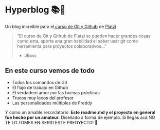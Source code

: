 # Hyperblog 📚📗
Un blog increíble para el[ curso de Git y Github](https://platzi.com/cursos/git-github/ " curso de Git y Github") de [Platzi](https://platzi.com/ "Platzi")

> "El curso de Git y Github de Platzi se pueden hacer grandes cosas como esta, aporta una gran habilidad el saber usar git como herramienta para proyectos colaborativos..."
> - JBxss

## En este curso vemos de todo
* Todos los comandos de Git
* El flujo de trabajo en Github
* El verdadero amor por las buenas prácticas
* Trucos muy locos del profesor
* Las personalidades múltiples de Freddy

Y como un amable recordatorio: **Este readme.md y el proyecto en general fue hecho por un amateur**.  Diseñado a forma de ejemplo. Si llegas acá NO TE LO TOMES EN SERIO ESTE PREOYECTO! 🤡
